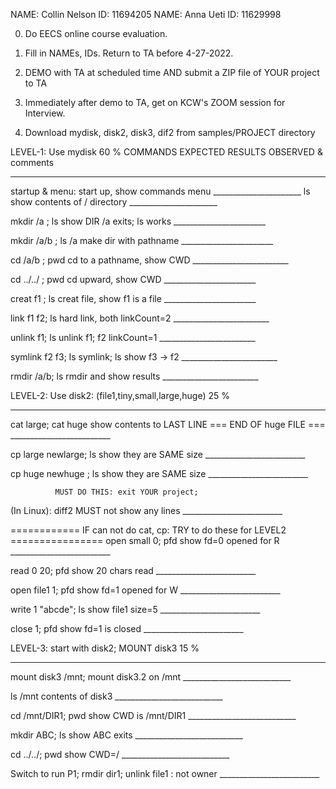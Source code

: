 NAME: Collin Nelson ID: 11694205  NAME: Anna Ueti ID: 11629998

0. Do EECS online course evaluation. 
1. Fill in NAMEs, IDs. Return to TA before 4-27-2022.
2. DEMO with TA at scheduled time AND submit a ZIP file of YOUR project to TA
3. Immediately after demo to TA, get on KCW's ZOOM session for Interview.

4. Download mydisk, disk2, disk3, dif2 from samples/PROJECT directory 

LEVEL-1: Use mydisk                                             60 %
   COMMANDS                    EXPECTED RESULTS           OBSERVED & comments
------------------      ------------------------------  ----------------------
startup & menu:          start up, show commands menu   ______________________
ls                       show contents of / directory   ______________________

mkdir /a ;     ls        show DIR /a exits; ls works    _______________________

mkdir /a/b ;   ls /a     make dir with pathname         _______________________

cd    /a/b ;   pwd       cd to a pathname, show CWD     ________________________

cd    ../../ ; pwd       cd upward, show CWD            _______________________ 

creat f1     ; ls        creat file, show f1 is a file  _______________________

link  f1 f2;   ls        hard link, both linkCount=2    ________________________

unlink   f1;   ls        unlink f1; f2 linkCount=1      ________________________

symlink f2 f3; ls        symlink; ls show f3 -> f2      ________________________

rmdir /a/b;    ls        rmdir and show results         ________________________
  
LEVEL-2: Use disk2: (file1,tiny,small,large,huge)             25 %
------------------        ---------------------------   -----------------------
cat large; cat huge       show contents to LAST LINE
                           === END OF huge FILE ===   _________________________

cp  large newlarge; ls    show they are SAME size     _________________________

cp  huge  newhuge ; ls    show they are SAME size     _________________________

              MUST DO THIS: exit YOUR project; 
(In Linux): diff2         MUST not show any lines     _________________________ 

============ IF can not do cat, cp: TRY to do these for LEVEL2 ================
open  small 0;   pfd      show fd=0 opened for R      _________________________

read 0 20;       pfd      show 20 chars read          _________________________

open file1 1;    pfd      show fd=1 opened for W      _________________________

write 1 "abcde"; ls       show file1 size=5           _________________________

close 1; pfd              show fd=1 is closed         _________________________

LEVEL-3: start with disk2;   MOUNT disk3                      15 %
-------------------   ----------------------------  ----------------------------
mount disk3 /mnt;         mount disk3.2 on /mnt      ___________________________

ls /mnt                   contents of disk3          ___________________________

cd /mnt/DIR1; pwd         show CWD is /mnt/DIR1      ___________________________

mkdir ABC; ls             show ABC exits             ___________________________

cd ../../;    pwd         show CWD=/                 ___________________________

Switch to run P1; rmdir dir1; unlink file1 : not owner _________________________